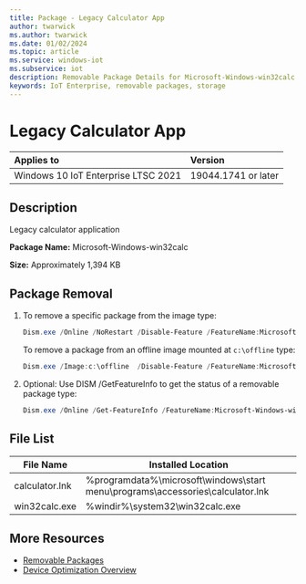 ```yaml
---
title: Package - Legacy Calculator App
author: twarwick
ms.author: twarwick
ms.date: 01/02/2024
ms.topic: article
ms.service: windows-iot
ms.subservice: iot
description: Removable Package Details for Microsoft-Windows-win32calc
keywords: IoT Enterprise, removable packages, storage
---
```


# Legacy Calculator App

| Applies to                          |  Version            |
|:------------------------------------|:--------------------|
| Windows 10 IoT Enterprise LTSC 2021 | 19044.1741 or later |

## Description

Legacy calculator application

**Package Name:** Microsoft-Windows-win32calc

**Size:** Approximately 1,394 KB

## Package Removal

1. To remove a specific package from the image type:

   ```powershell
   Dism.exe /Online /NoRestart /Disable-Feature /FeatureName:Microsoft-Windows-win32calc /PackageName:@Package
   ````

   To remove a package from an offline image mounted at `c:\offline` type:

   ```powershell
   Dism.exe /Image:c:\offline  /Disable-Feature /FeatureName:Microsoft-Windows-win32calc /PackageName:@Package
   ```

1. Optional: Use DISM /GetFeatureInfo to get the status of a removable package type:

   ```powershell
   Dism.exe /Online /Get-FeatureInfo /FeatureName:Microsoft-Windows-win32calc /PackageName:@Package
   ````

## File List

| File Name | Installed Location |
|-----------|--------------------|
| calculator.lnk | %programdata%\microsoft\windows\start menu\programs\accessories\calculator.lnk  |
| win32calc.exe  | %windir%\system32\win32calc.exe |

## More Resources

- [Removable Packages](../Removable-Packages.md)
- [Device Optimization Overview](../Overview.md)
